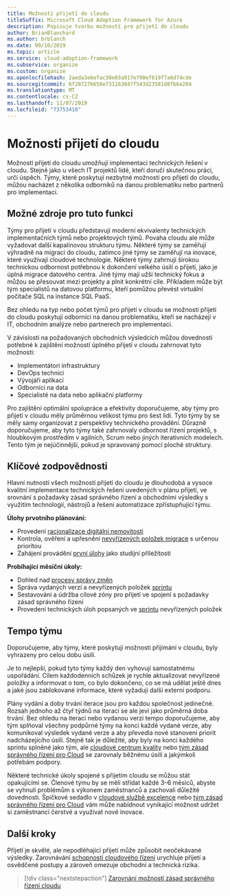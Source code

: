 ```yaml
---
title: Možnosti přijetí do cloudu
titleSuffix: Microsoft Cloud Adoption Framework for Azure
description: Popisuje tvorbu možností pro přijetí do cloudu
author: BrianBlanchard
ms.author: brblanch
ms.date: 09/10/2019
ms.topic: article
ms.service: cloud-adoption-framework
ms.subservice: organize
ms.custom: organize
ms.openlocfilehash: 2aeda3e6efac30e03a917e790ef619f7a6d74cde
ms.sourcegitcommit: 6f287276650e731163047f543d23581d8fb6e204
ms.translationtype: MT
ms.contentlocale: cs-CZ
ms.lasthandoff: 11/07/2019
ms.locfileid: "73753418"
---
```

# <a name="cloud-adoption-capabilities"></a>Možnosti přijetí do cloudu

Možnosti přijetí do cloudu umožňují implementaci technických řešení v cloudu. Stejně jako u všech IT projektů lidé, kteří doručí skutečnou práci, určí úspěch. Týmy, které poskytují nezbytné možnosti pro přijetí do cloudu, můžou nacházet z několika odborníků na danou problematiku nebo partnerů pro implementaci.

## <a name="possible-sources-for-this-capability"></a>Možné zdroje pro tuto funkci

Týmy pro přijetí v cloudu představují moderní ekvivalenty technických implementačních týmů nebo projektových týmů. Povaha cloudu ale může vyžadovat další kapalinovou strukturu týmu. Některé týmy se zaměřují výhradně na migraci do cloudu, zatímco jiné týmy se zaměřují na inovace, které využívají cloudové technologie. Některé týmy zahrnují širokou technickou odbornost potřebnou k dokončení velkého úsilí o přijetí, jako je úplná migrace datového centra. Jiné týmy mají užší technický fokus a můžou se přesouvat mezi projekty a plnit konkrétní cíle. Příkladem může být tým specialistů na datovou platformu, kteří pomůžou převést virtuální počítače SQL na instance SQL PaaS.

Bez ohledu na typ nebo počet týmů pro přijetí v cloudu se možnosti přijetí do cloudu poskytují odborníci na danou problematiku, kteří se nacházejí v IT, obchodním analýze nebo partnerech pro implementaci.

V závislosti na požadovaných obchodních výsledcích můžou dovednosti potřebné k zajištění možností úplného přijetí v cloudu zahrnovat tyto možnosti:

- Implementátori infrastruktury
- DevOps technici
- Vývojáři aplikací
- Odborníci na data
- Specialisté na data nebo aplikační platformy

Pro zajištění optimální spolupráce a efektivity doporučujeme, aby týmy pro přijetí v cloudu měly průměrnou velikost týmu pro šest lidí. Tyto týmy by se měly samy organizovat z perspektivy technického provádění. Důrazně doporučujeme, aby tyto týmy také zahrnovaly odbornost řízení projektů, s hloubkovým prostředím v agilních, Scrum nebo jiných iterativních modelech. Tento tým je nejúčinnější, pokud je spravovaný pomocí ploché struktury.

## <a name="key-responsibilities"></a>Klíčové zodpovědnosti

Hlavní nutností všech možností přijetí do cloudu je dlouhodobá a vysoce kvalitní implementace technických řešení uvedených v plánu přijetí, ve srovnání s požadavky zásad správného řízení a obchodními výsledky s využitím technologií, nástrojů a řešení automatizace zpřístupňující týmu.

**Úlohy prvotního plánování:**

- Provedení [racionalizace digitální nemovitosti](../digital-estate/index.md)
- Kontrola, ověření a upřesnění [nevyřízených položek migrace](../migrate/migration-considerations/assess/release-iteration-backlog.md) s určenou prioritou
- Zahájení provádění [první úlohy](../digital-estate/rationalize.md#select-the-first-workload) jako studijní příležitosti

**Probíhající měsíční úkoly:**

- Dohled nad [procesy správy změn](../migrate/migration-considerations/prerequisites/technical-complexity.md)
- Správa vydaných verzí a nevyřízených položek [sprintu](../migrate/migration-considerations/assess/release-iteration-backlog.md)
- Sestavování a údržba cílové zóny pro přijetí ve spojení s požadavky zásad správného řízení
- Provedení technických úloh popsaných ve [sprintu](../migrate/migration-considerations/assess/release-iteration-backlog.md) nevyřízených položek

## <a name="team-cadence"></a>Tempo týmu

Doporučujeme, aby týmy, které poskytují možnosti přijímání v cloudu, byly vyhrazeny pro celou dobu úsilí.

Je to nejlepší, pokud tyto týmy každý den vyhovují samostatnému uspořádání. Cílem každodenních schůzek je rychle aktualizovat nevyřízené položky a informovat o tom, co bylo dokončeno, co se má udělat ještě dnes a jaké jsou zablokované informace, které vyžadují další externí podporu.

Plány vydání a doby trvání iterace jsou pro každou společnost jedinečné. Rozsah jednoho až čtyř týdnů na iteraci se ale jeví jako průměrná doba trvání. Bez ohledu na iteraci nebo vydanou verzi tempo doporučujeme, aby tým splňoval všechny podpůrné týmy na konci každé vydané verze, aby komunikoval výsledek vydané verze a aby převedla nové stanovení priorit nadcházejícího úsilí. Stejně tak je důležité, aby byly na konci každého sprintu splněné jako tým, ale [cloudové centrum kvality](./cloud-center-of-excellence.md) nebo [tým zásad správného řízení pro Cloud](./cloud-governance.md) se zarovnaly běžnému úsilí a jakýmkoli potřebám podpory.

Některé technické úkoly spojené s přijetím cloudu se můžou stát opakujícími se. Členové týmu by se měli střídat každé 3&ndash;6 měsíců, abyste se vyhnuli problémům s výkonem zaměstnanců a zachovali důležité dovednosti. Špičkové sedadlo v [cloudové službě excelence](./cloud-center-of-excellence.md) nebo [tým zásad správného řízení pro Cloud](./cloud-governance.md) vám může nabídnout vynikající možnost udržet si zaměstnanci čerstvé a využívat nové inovace.

## <a name="next-steps"></a>Další kroky

Přijetí je skvělé, ale nepodléhající přijetí může způsobit neočekávané výsledky. Zarovnávání [schopností cloudového řízení](./cloud-governance.md) urychluje přijetí a osvědčené postupy a zároveň omezuje obchodní a technická rizika.

> [!div class="nextstepaction"]
> [Zarovnání možností zásad správného řízení cloudu](./cloud-governance.md)

